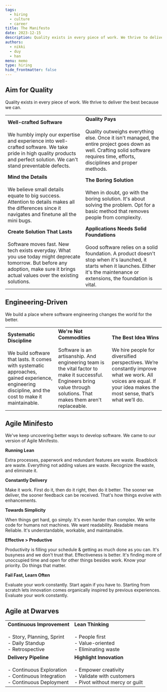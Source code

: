 ```yaml
---
tags:
  - hiring
  - culture
  - career
title: The Manifesto
date: 2023-12-15
description: Quality exists in every piece of work. We thrive to deliver the best because we can.
authors:
  - nikki
  - duy
  - han
menu: memo
type: hiring
hide_frontmatter: false
---
```


## Aim for Quality
Quality exists in every piece of work. We thrive to deliver the best because we can.

|                                                                                                                                                                                                                           |                                                                                                                                                                                                                                        |
| ------------------------------------------------------------------------------------------------------------------------------------------------------------------------------------------------------------------------- | -------------------------------------------------------------------------------------------------------------------------------------------------------------------------------------------------------------------------------------- |
| **Well-crafted Software**<br><br>We humbly imply our expertise and experience into well-crafted software. We take pride in high quality products and perfect solution. We can't stand preventable defects.                | **Quality Pays**<br><br>Quality outweighs everything else. Once it isn't managed, the entire project goes down as well. Crafting solid software requires time, efforts, disciplines and proper methods.                                |
| **Mind the Details**<br><br>We believe small details equate to big success. Attention to details makes all the differences since it navigates and finetune all the mini bugs.                                             | **The Boring Solution**<br><br>When in doubt, go with the boring solution. It's about solving the problem. Opt for a basic method that removes people from complexity.                                                                 |
| **Create Solution That Lasts**<br><br>Software moves fast. New tech exists everyday. What you use today might deprecate tomorrow. But before any adoption, make sure it brings actual values over the existing solutions. | **Applications Needs Solid Foundations**<br><br>Good software relies on a solid foundation. A product doesn't stop when it's launched, it starts when it launches. Either it's the maintenance or extensions, the foundation is vital. |

## Engineering-Driven
We build a place where software engineering changes the world for the better.

|                                                                                                                                                                                      |                                                                                                                                                                                                           |                                                                                                                                                                                                  |
| ------------------------------------------------------------------------------------------------------------------------------------------------------------------------------------ | --------------------------------------------------------------------------------------------------------------------------------------------------------------------------------------------------------- | ------------------------------------------------------------------------------------------------------------------------------------------------------------------------------------------------ |
| **Systematic Discipline**<br><br>We build software that lasts. It comes with systematic approaches, gained experience, engineering discipline, and the cost to make it maintainable. | **We're Not Commodities**<br><br>Software is an artisanship. And engineering team is the vital factor to make it successful. Engineers bring value through solutions. That makes them aren't replaceable. | **The Best Idea Wins**<br><br>We hire people for diversified perspectives. We’re constantly improve what we work. All voices are equal. If your idea makes the most sense, that’s what we’ll do. |

## Agile Minifesto
We've keep uncovering better ways to develop software. We came to our version of Agile Minifesto.

**Running Lean**

Extra processes, paperwork and redundant features are waste. Roadblock are waste. Everything not adding values are waste. Recognize the waste, and eliminate it.

**Constantly Delivery**

Make it work. First do it, then do it right, then do it better. The sooner we deliver, the sooner feedback can be received. That's how things evolve with enhancements.

**Towards Simplicity**

When things get hard, go simply. It's even harder than complex. We write code for humans not machines. We want readability. Readable means Reliable. It's understandable, workable, and maintainable.

**Effective > Productive**

Productivity is filling your schedule & getting as much done as you can. It's busyness and we don't trust that. Effectiveness is better. It's finding more of unoccupied time and open for other things besides work. Know your priority. Do things that matter.

**Fail Fast, Learn Often**

Evaluate your work constantly. Start again if you have to. Starting from scratch lets innovation comes organically inspired by previous experiences. Evaluate your work constantly.

## Agile at Dwarves

|                                                                                                              |                                                                                                                     |
| ------------------------------------------------------------------------------------------------------------ | ------------------------------------------------------------------------------------------------------------------- |
| **Continuous Improvement**<br><br>- Story, Planning, Sprint<br>- Daily Standup<br>- Retrospective            | **Lean Thinking**<br><br>- People first<br>- Value-oriented<br>- Eliminating waste                                  |
| **Delivery Pipeline**<br><br>- Continuous Exploration<br>- Continuous Integration<br>- Continuous Deployment | **Highlight Innovation**<br><br>- Empower creativity<br>- Validate with customers<br>- Pivot without mercy or guilt |
